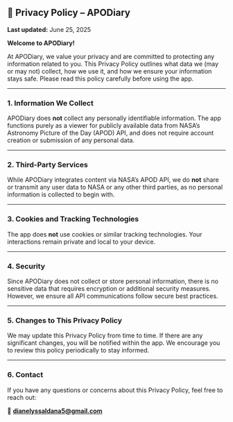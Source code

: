 ## 📄 Privacy Policy – APODiary

**Last updated:** June 25, 2025

**Welcome to APODiary!**

At APODiary, we value your privacy and are committed to protecting any information related to you. This Privacy Policy outlines what data we (may or may not) collect, how we use it, and how we ensure your information stays safe. Please read this policy carefully before using the app.

---

### 1. **Information We Collect**

APODiary does **not** collect any personally identifiable information. The app functions purely as a viewer for publicly available data from NASA’s Astronomy Picture of the Day (APOD) API, and does not require account creation or submission of any personal data.

---

### 2. **Third-Party Services**

While APODiary integrates content via NASA’s APOD API, we do **not** share or transmit any user data to NASA or any other third parties, as no personal information is collected to begin with.

---

### 3. **Cookies and Tracking Technologies**

The app does **not** use cookies or similar tracking technologies. Your interactions remain private and local to your device.

---

### 4. **Security**

Since APODiary does not collect or store personal information, there is no sensitive data that requires encryption or additional security measures. However, we ensure all API communications follow secure best practices.

---

### 5. **Changes to This Privacy Policy**

We may update this Privacy Policy from time to time. If there are any significant changes, you will be notified within the app. We encourage you to review this policy periodically to stay informed.

---

### 6. **Contact**

If you have any questions or concerns about this Privacy Policy, feel free to reach out:

📧 **[dianelyssaldana5@gmail.com](mailto:dianelyssaldana5@gmail.com)**

